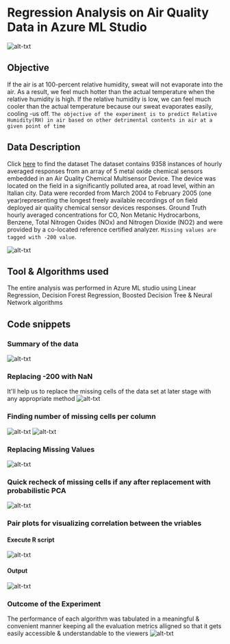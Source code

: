 # Regression Analysis on Air Quality Data in Azure ML Studio

![alt-txt](Air%20quality/AlfedPalmersmokestacks.jpg)

## Objective
If the air is at 100-percent relative humidity, sweat will not evaporate into the air. As a result, we feel much hotter than the actual temperature when the relative humidity is high. If the relative humidity is low, we can feel much cooler than the actual temperature because our sweat evaporates easily, cooling -us off.
`The objective of the experiment is to predict Relative Humidity(RH) in air based on other detrimental contents in air at a given point of time`

## Data Description
Click [here](https://github.com/rakesh-upx/azure-ml/blob/master/airquality-regression-analysis/Dataset/AirQualityUCI.csv) to find the dataset
The dataset contains 9358 instances of hourly averaged responses from an array of 5 metal oxide chemical sensors embedded in an Air Quality Chemical Multisensor Device. The device was located on the field in a significantly polluted area, at road level, within an Italian city. Data were recorded from March 2004 to February 2005 (one year)representing the longest freely available recordings of on field deployed air quality chemical sensor devices responses. Ground Truth hourly averaged concentrations for CO, Non Metanic Hydrocarbons, Benzene, Total Nitrogen Oxides (NOx) and Nitrogen Dioxide (NO2) and were provided by a co-located reference certified analyzer. `Missing values are tagged with -200 value`.

![alt-txt](https://github.com/rakesh-upx/azure-ml/blob/master/airquality-regression-analysis/Air%20quality/Airquality%20data.PNG)

## Tool & Algorithms used
The entire analysis was performed in Azure ML studio using Linear Regression, Decision Forest Regression, Boosted Decision Tree & Neural Network algorithms

## Code snippets
### Summary of the data
![alt-txt](Air%20quality/Capture.PNG)

### Replacing -200 with NaN 
It'll help us to replace the missing cells of the data set at later stage with any appropriate method
![alt-txt](Air%20quality/Replacement%20-200%20with%20NaN.PNG)

### Finding number of missing cells per column
![alt-txt](Air%20quality/Execute%20R%20Script(Airquality).PNG)
![alt-txt](Air%20quality/mv(Airquality).PNG)

### Replacing Missing Values
![alt-txt](Air%20quality/cleaning%20mv(AirQuality).PNG)

### Quick recheck of missing cells if any after replacement with probabilistic PCA
![alt-txt](Air%20quality/rechecking%20missing%20cells.PNG)

### Pair plots for visualizing correlation between the vriables
#### Execute R script
![alt-txt](Air%20quality/correlation.PNG)
#### Output
![alt-txt](Air%20quality/correlation%20plot(airquality).PNG)

### Outcome of the Experiment
The performance of each algorithm was tabulated in a meaningful & convenient manner keeping all the evaluation metrics alligned so that it gets easily accessible & understandable to the viewers
![alt-txt](Air%20quality/Outcome(Airquality%20Analysis).PNG)




















































